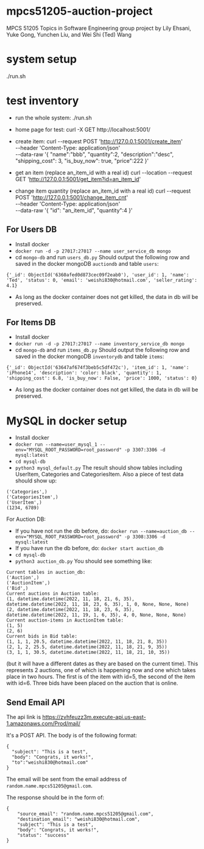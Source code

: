 # mpcs51205-auction-project

MPCS 51205 Topics in Software Engineering group project by Lily Ehsani, Yuke Gong, Yunchen Liu, and Wei Shi (Ted) Wang

# system setup

./run.sh

# test inventory

- run the whole system:
  ./run.sh

- home page for test:
  curl -X GET http://localhost:5001/

- create item:
  curl --request POST 'http://127.0.0.1:5001/create_item' \
  --header 'Content-Type: application/json' \
  --data-raw '{
  "name":"bbb",
  "quantity":2,
  "description":"desc",
  "shipping_cost": 3,
  "is_buy_now": true,
  "price":222
  }'

- get an item (replace an_item_id with a real id)
  curl --location --request GET 'http://127.0.0.1:5001/get_item?id=an_item_id'

- change item quantity (replace an_item_id with a real id)
  curl --request POST 'http://127.0.0.1:5001/change_item_cnt' \
  --header 'Content-Type: application/json' \
  --data-raw '{
  "id": "an_item_id",
  "quantity":4
  }'

## For Users DB

- Install docker
- `docker run -d -p 27017:27017 --name user_service_db mongo`
- cd `mongo-db` and run `users_db.py`
  Should output the following row and saved in the docker mongoDB `auctiondb` and table `users`:

```
{'_id': ObjectId('6360afed0d873cec09f2eab0'), 'user_id': 1, 'name': 'Ted', 'status': 0, 'email': 'weishi830@hotmail.com', 'seller_rating': 4.1}
```

- As long as the docker container does not get killed, the data in db will be preserved.

## For Items DB

- Install docker
- `docker run -d -p 27017:27017 --name inventory_service_db mongo`
- cd `mongo-db` and run `items_db.py`
  Should output the following row and saved in the docker mongoDB `inventorydb` and table `items`:

```
{'_id': ObjectId('63647af674f3beb5c5df472c'), 'item_id': 1, 'name': 'iPhone14', 'description': 'color: black', 'quantity': 1, 'shipping_cost': 6.8, 'is_buy_now': False, 'price': 1000, 'status': 0}
```

- As long as the docker container does not get killed, the data in db will be preserved.

# MySQL in docker setup

- Install docker
- `docker run --name=user_mysql_1 --env="MYSQL_ROOT_PASSWORD=root_password" -p 3307:3306 -d mysql:latest`
- `cd mysql-db`
- `python3 mysql_default.py`
  The result should show tables including UserItem, Categories and CategoriesItem. Also a piece of test data should show up:

```
('Categories',)
('CategoriesItem',)
('UserItem',)
(1234, 6789)
```

For Auction DB:

- If you have not run the db before, do: `docker run --name=auction_db --env="MYSQL_ROOT_PASSWORD=root_password" -p 3308:3306 -d mysql:latest`
- If you have run the db before, do: `docker start auction_db`
- `cd mysql-db`
- `python3 auction_db.py`
  You should see something like:

```
Current tables in auction_db:
('Auction',)
('AuctionItem',)
('Bid',)
Current auctions in Auction table:
(1, datetime.datetime(2022, 11, 18, 21, 6, 35), datetime.datetime(2022, 11, 18, 23, 6, 35), 1, 0, None, None, None)
(2, datetime.datetime(2022, 11, 18, 23, 6, 35), datetime.datetime(2022, 11, 19, 1, 6, 35), 4, 0, None, None, None)
Current auction-items in AuctionItem table:
(1, 5)
(2, 6)
Current bids in Bid table:
(1, 1, 1, 20.5, datetime.datetime(2022, 11, 18, 21, 8, 35))
(2, 1, 2, 25.5, datetime.datetime(2022, 11, 18, 21, 9, 35))
(3, 1, 1, 30.5, datetime.datetime(2022, 11, 18, 21, 10, 35))
```

(but it will have a different dates as they are based on the current time). This represents 2 auctions, one of which is happening now and one which takes place in two hours. The first is of the item with id=5, the second of the item with id=6. Three bids have been placed on the auction that is online.

## Send Email API

The api link is https://zvhfeuzz3m.execute-api.us-east-1.amazonaws.com/Prod/mail/

It's a POST API. The body is of the following format:

```
{
  "subject": "This is a test",
  "body": "Congrats, it works!",
  "to":"weishi830@hotmail.com"
}
```

The email will be sent from the email address of `random.name.mpcs51205@gmail.com`.

The response should be in the form of:

```
{
    "source_email": "random.name.mpcs51205@gmail.com",
    "destination_email": "weishi830@hotmail.com",
    "subject": "This is a test",
    "body": "Congrats, it works!",
    "status": "success"
}
```
